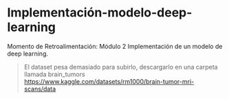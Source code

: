 # Implementación-modelo-deep-learning
Momento de Retroalimentación: Módulo 2 Implementación de un modelo de deep learning.
> El dataset pesa demasiado para subirlo, descargarlo en una carpeta llamada brain_tumors
> https://www.kaggle.com/datasets/rm1000/brain-tumor-mri-scans/data
